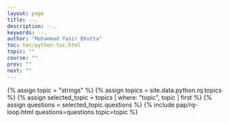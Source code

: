 ```yaml
---
layout: page
title: --.
description: --.
keywords: --.
author: "Muhammad Yasir Bhutta"
toc: toc/python-toc.html
topic: ""
course: ""
prev: ""
next: ""
---
```


{% assign topic = "strings" %}
{% assign topics = site.data.python.rq.topics %}
{% assign selected_topic = topics | where: "topic", topic | first %}
{% assign questions = selected_topic.questions %}
{% include pap/rq-loop.html questions=questions topic=topic %}